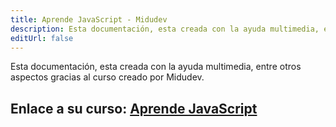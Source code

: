```yaml
---
title: Aprende JavaScript - Midudev
description: Esta documentación, esta creada con la ayuda multimedia, entre otros aspectos gracias al curso creado por Midudev.
editUrl: false
---
```

Esta documentación, esta creada con la ayuda multimedia, entre otros aspectos gracias al curso creado por Midudev.

## Enlace a su curso: [Aprende JavaScript](http://aprendejavascript.dev)